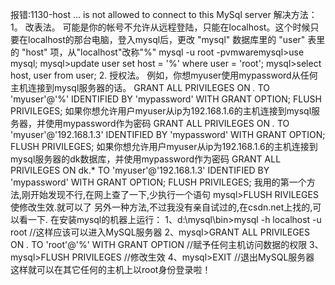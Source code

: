 报错:1130-host ... is not allowed to connect to this MySql server
解决方法：
1。 改表法。
可能是你的帐号不允许从远程登陆，只能在localhost。这个时候只要在localhost的那台电脑，登入mysql后，更改 "mysql" 数据库里的 "user" 表里的 "host" 项，从"localhost"改称"%"
mysql -u root -pvmwaremysql>use mysql;
mysql>update user set host = '%' where user = 'root';
mysql>select host, user from user;
2. 授权法。
例如，你想myuser使用mypassword从任何主机连接到mysql服务器的话。
GRANT ALL PRIVILEGES ON *.* TO 'myuser'@'%' IDENTIFIED BY 'mypassword' WITH GRANT OPTION;
FLUSH   PRIVILEGES;
如果你想允许用户myuser从ip为192.168.1.6的主机连接到mysql服务器，并使用mypassword作为密码
GRANT ALL PRIVILEGES ON *.* TO 'myuser'@'192.168.1.3' IDENTIFIED BY 'mypassword' WITH GRANT OPTION;
FLUSH   PRIVILEGES;
如果你想允许用户myuser从ip为192.168.1.6的主机连接到mysql服务器的dk数据库，并使用mypassword作为密码
GRANT ALL PRIVILEGES ON dk.* TO 'myuser'@'192.168.1.3' IDENTIFIED BY 'mypassword' WITH GRANT OPTION;
FLUSH   PRIVILEGES;
我用的第一个方法,刚开始发现不行,在网上查了一下,少执行一个语句 mysql>FLUSH RIVILEGES 使修改生效.就可以了
另外一种方法,不过我没有亲自试过的,在csdn.net上找的,可以看一下.
在安装mysql的机器上运行：
1、d:\mysql\bin\>mysql   -h   localhost   -u   root //这样应该可以进入MySQL服务器
2、mysql>GRANT   ALL   PRIVILEGES   ON   *.*   TO   'root'@'%'   WITH   GRANT   OPTION //赋予任何主机访问数据的权限
3、mysql>FLUSH   PRIVILEGES //修改生效
4、mysql>EXIT //退出MySQL服务器
这样就可以在其它任何的主机上以root身份登录啦！

